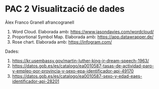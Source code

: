 # PAC 2 Visualització de dades

Àlex Franco Granell 
afrancogranell

1. Word Cloud. Elaborada amb: https://www.jasondavies.com/wordcloud/
2. Proportional Symbol Map. Elaborada amb: https://app.datawrapper.de/
3. Rose chart. Elaborada amb: https://infogram.com/

Dades:

1. https://kr.usembassy.gov/martin-luther-king-jr-dream-speech-1963/
2. https://datos.gob.es/es/catalogo/ea0010587-tasas-de-actividad-paro-y-empleo-por-provincia-y-sexo-epa-identificador-api-49170
3. https://datos.gob.es/es/catalogo/ea0010587-sexo-y-edad-eaes-identificador-api-28201
